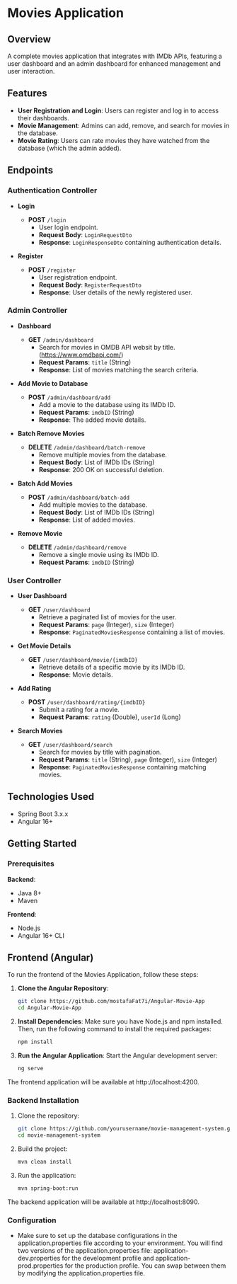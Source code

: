 # Movies Application

## Overview

A complete movies application that integrates with IMDb APIs, featuring a user dashboard and an admin dashboard for enhanced management and user interaction.

## Features

- **User Registration and Login**: Users can register and log in to access their dashboards.
- **Movie Management**: Admins can add, remove, and search for movies in the database.
- **Movie Rating**: Users can rate movies they have watched from the database (which the admin added).

## Endpoints

### Authentication Controller

- **Login**
  - **POST** `/login`
    - User login endpoint.
    - **Request Body**: `LoginRequestDto`
    - **Response**: `LoginResponseDto` containing authentication details.

- **Register**
  - **POST** `/register`
    - User registration endpoint.
    - **Request Body**: `RegisterRequestDto`
    - **Response**: User details of the newly registered user.


### Admin Controller

- **Dashboard**
  - **GET** `/admin/dashboard`
    - Search for movies in OMDB API websit by title. (https://www.omdbapi.com/)
    - **Request Params**: `title` (String)
    - **Response**: List of movies matching the search criteria.

- **Add Movie to Database**
  - **POST** `/admin/dashboard/add`
    - Add a movie to the database using its IMDb ID.
    - **Request Params**: `imdbID` (String)
    - **Response**: The added movie details.

- **Batch Remove Movies**
  - **DELETE** `/admin/dashboard/batch-remove`
    - Remove multiple movies from the database.
    - **Request Body**: List of IMDb IDs (String)
    - **Response**: 200 OK on successful deletion.

- **Batch Add Movies**
  - **POST** `/admin/dashboard/batch-add`
    - Add multiple movies to the database.
    - **Request Body**: List of IMDb IDs (String)
    - **Response**: List of added movies.

- **Remove Movie**
  - **DELETE** `/admin/dashboard/remove`
    - Remove a single movie using its IMDb ID.
    - **Request Params**: `imdbID` (String)

### User Controller

- **User Dashboard**
  - **GET** `/user/dashboard`
    - Retrieve a paginated list of movies for the user.
    - **Request Params**: `page` (Integer), `size` (Integer)
    - **Response**: `PaginatedMoviesResponse` containing a list of movies.

- **Get Movie Details**
  - **GET** `/user/dashboard/movie/{imdbID}`
    - Retrieve details of a specific movie by its IMDb ID.
    - **Response**: Movie details.

- **Add Rating**
  - **POST** `/user/dashboard/rating/{imdbID}`
    - Submit a rating for a movie.
    - **Request Params**: `rating` (Double), `userId` (Long)

- **Search Movies**
  - **GET** `/user/dashboard/search`
    - Search for movies by title with pagination.
    - **Request Params**: `title` (String), `page` (Integer), `size` (Integer)
    - **Response**: `PaginatedMoviesResponse` containing matching movies.

## Technologies Used

- Spring Boot 3.x.x
- Angular 16+

## Getting Started

### Prerequisites

**Backend**:
- Java 8+
- Maven

**Frontend**:
- Node.js
- Angular 16+ CLI

## Frontend (Angular)

To run the frontend of the Movies Application, follow these steps:

1. **Clone the Angular Repository**:
   ```bash
   git clone https://github.com/mostafaFat7i/Angular-Movie-App
   cd Angular-Movie-App
2. **Install Dependencies**: Make sure you have Node.js and npm installed. Then, run the following command to install the required packages:
   ```bash
   npm install
3. **Run the Angular Application**: Start the Angular development server:
   ```bash
   ng serve
The frontend application will be available at http://localhost:4200.

### Backend Installation
1. Clone the repository:
   ```bash
   git clone https://github.com/yourusername/movie-management-system.git
   cd movie-management-system
2. Build the project:
   ```bash
   mvn clean install
3. Run the application:
   ```bash
   mvn spring-boot:run

The backend application will be available at http://localhost:8090.

### Configuration
- Make sure to set up the database configurations in the application.properties file according to your environment. You will find two versions of the application.properties file: application-dev.properties for the development profile and application-prod.properties for the production profile. You can swap between them by modifying the application.properties file.





